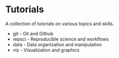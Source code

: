 # Tutorials
A collection of tutorials on various topics and skills.

* git - Git and Github
* repsci - Reproducible science and workflows
* data - Data organization and manipulation
* viz - Visualization and graphics

<!--- * frcst - Forecasting --->
<!--- * stats - Statistics fundamentals --->
<!--- or should it be --->
<!--- * datsci - Data science fundamentals --->
